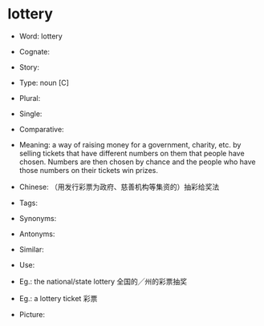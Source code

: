 # lottery

- Word: lottery
- Cognate: 
- Story: 

- Type: noun [C]
- Plural: 
- Single: 
- Comparative: 
- Meaning: a way of raising money for a government, charity, etc. by selling tickets that have different numbers on them that people have chosen. Numbers are then chosen by chance and the people who have those numbers on their tickets win prizes.
- Chinese: （用发行彩票为政府、慈善机构等集资的）抽彩给奖法
- Tags: 
- Synonyms: 
- Antonyms: 
- Similar: 
- Use: 
- Eg.: the national/state lottery 全国的╱州的彩票抽奖
- Eg.: a lottery ticket 彩票
- Picture: 


